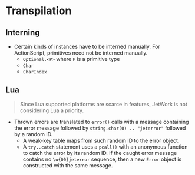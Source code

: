 # Transpilation

## Interning

* Certain kinds of instances have to be interned manually. For ActionScript, primitives need not be interned manually.
  * `Optional.<P>` where `P` is a primitive type
  * `Char`
  * `CharIndex`

## Lua

> Since Lua supported platforms are scarce in features, JetWork is not considering Lua a priority.

* Thrown errors are translated to `error()` calls with a message containing the error message followed by `string.char(0) .. "jeterror"` followed by a random ID.
  * A weak-key table maps from such random ID to the error object.
  * A `try..catch` statement uses a `pcall()` with an anonymous function to catch the error by its random ID. If the caught error message contains no `\u{00}jeterror` sequence, then a new `Error` object is constructed with the same message.